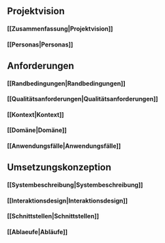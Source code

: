 ## Projektvision
   ####  <p> [[Zusammenfassung|Projektvision]] 
   ####  <p> [[Personas|Personas]]
## Anforderungen
   #### <p> [[Randbedingungen|Randbedingungen]]
   #### <p> [[Qualitätsanforderungen|Qualitätsanforderungen]]
   #### <p> [[Kontext|Kontext]]
   #### <p> [[Domäne|Domäne]]
   #### <p> [[Anwendungsfälle|Anwendungsfälle]]
## Umsetzungskonzeption
   #### <p> [[Systembeschreibung|Systembeschreibung]]
   #### <p> [[Interaktionsdesign|Interaktionsdesign]]
   #### <p> [[Schnittstellen|Schnittstellen]]
   #### <p> [[Ablaeufe|Abläufe]]
